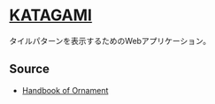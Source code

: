 # [**KATAGAMI**](https://yusai.github.io/katagami/)

タイルパターンを表示するためのWebアプリケーション。

## Source

* [Handbook of Ornament](https://commons.m.wikimedia.org/wiki/Category:Handbook_of_Ornament_(1900)_illustrations)
